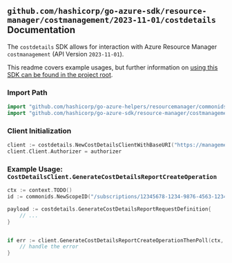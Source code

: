 
## `github.com/hashicorp/go-azure-sdk/resource-manager/costmanagement/2023-11-01/costdetails` Documentation

The `costdetails` SDK allows for interaction with Azure Resource Manager `costmanagement` (API Version `2023-11-01`).

This readme covers example usages, but further information on [using this SDK can be found in the project root](https://github.com/hashicorp/go-azure-sdk/tree/main/docs).

### Import Path

```go
import "github.com/hashicorp/go-azure-helpers/resourcemanager/commonids"
import "github.com/hashicorp/go-azure-sdk/resource-manager/costmanagement/2023-11-01/costdetails"
```


### Client Initialization

```go
client := costdetails.NewCostDetailsClientWithBaseURI("https://management.azure.com")
client.Client.Authorizer = authorizer
```


### Example Usage: `CostDetailsClient.GenerateCostDetailsReportCreateOperation`

```go
ctx := context.TODO()
id := commonids.NewScopeID("/subscriptions/12345678-1234-9876-4563-123456789012/resourceGroups/some-resource-group")

payload := costdetails.GenerateCostDetailsReportRequestDefinition{
	// ...
}


if err := client.GenerateCostDetailsReportCreateOperationThenPoll(ctx, id, payload); err != nil {
	// handle the error
}
```
